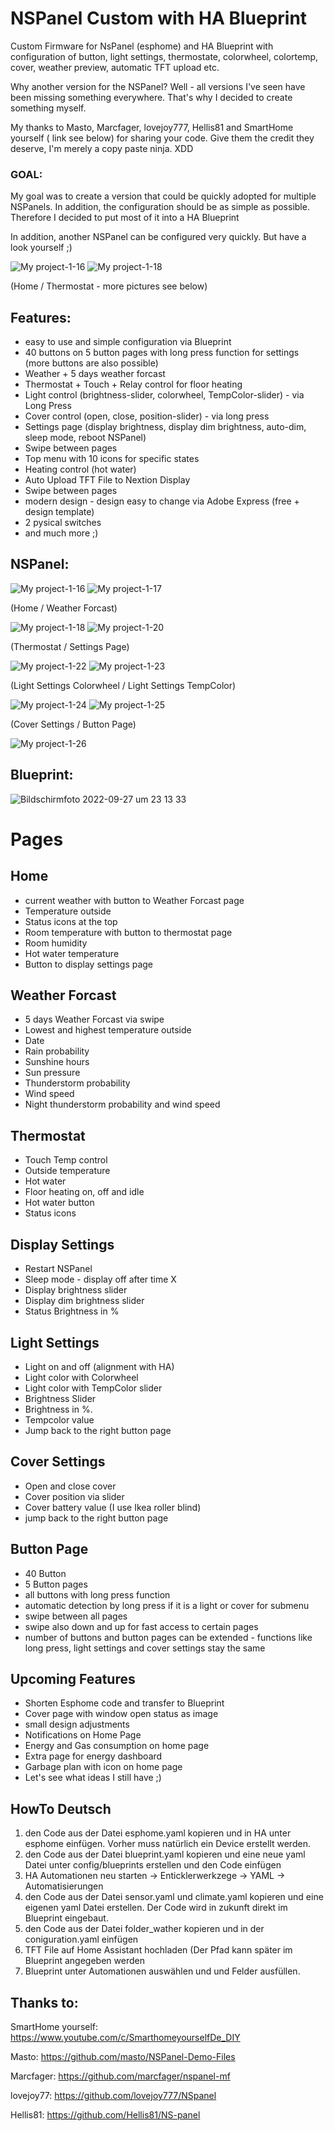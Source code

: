 # NSPanel Custom with HA Blueprint
Custom Firmware for NsPanel (esphome) and HA Blueprint with configuration of button, light settings, thermostate, colorwheel, colortemp, cover, weather preview, automatic TFT upload etc.

Why another version for the NSPanel? 
Well - all versions I've seen have been missing something everywhere. 
That's why I decided to create something myself.

My thanks to Masto, Marcfager, lovejoy777, Hellis81 and SmartHome yourself ( link see below) for sharing your code. Give them the credit they deserve, I'm merely a copy paste ninja. XDD


### GOAL:
My goal was to create a version that could be quickly adopted for multiple NSPanels.
In addition, the configuration should be as simple as possible. Therefore I decided to put most of it into a HA Blueprint

In addition, another NSPanel can be configured very quickly. But have a look yourself ;)

![My project-1-16](https://user-images.githubusercontent.com/41958506/192649717-6b04cd1a-1829-4fd5-8ba4-09eaf32f85d0.png)
![My project-1-18](https://user-images.githubusercontent.com/41958506/192650810-c7210d15-a07e-4f70-a593-af0a51c7f4bb.png)

(Home / Thermostat - more pictures see below)

## Features:
- easy to use and simple configuration via Blueprint
- 40 buttons on 5 button pages with long press function for settings (more buttons are also possible)
- Weather + 5 days weather forcast
- Thermostat + Touch + Relay control for floor heating
- Light control (brightness-slider, colorwheel, TempColor-slider) - via Long Press
- Cover control (open, close, position-slider) - via long press
- Settings page (display brightness, display dim brightness, auto-dim, sleep mode, reboot NSPanel)
- Swipe between pages
- Top menu with 10 icons for specific states
- Heating control (hot water)
- Auto Upload TFT File to Nextion Display
- Swipe between pages
- modern design - design easy to change via Adobe Express (free + design template)
- 2 pysical switches
- and much more ;)


## NSPanel:
![My project-1-16](https://user-images.githubusercontent.com/41958506/192649717-6b04cd1a-1829-4fd5-8ba4-09eaf32f85d0.png)
![My project-1-17](https://user-images.githubusercontent.com/41958506/192650793-9b657fa2-8056-46d7-aca3-065cde291df8.png)

(Home / Weather Forcast)

![My project-1-18](https://user-images.githubusercontent.com/41958506/192650810-c7210d15-a07e-4f70-a593-af0a51c7f4bb.png)
![My project-1-20](https://user-images.githubusercontent.com/41958506/192652078-ec4f3268-c00b-42a8-b1f9-c4da3e53d7a5.png)

(Thermostat / Settings Page)

![My project-1-22](https://user-images.githubusercontent.com/41958506/192652105-23baac1d-9dee-40c1-8596-9cae8827cf1c.png)
![My project-1-23](https://user-images.githubusercontent.com/41958506/192652116-93b850d3-553b-4f14-bb0f-78dff959e2fd.png)

(Light Settings Colorwheel / Light Settings TempColor)

![My project-1-24](https://user-images.githubusercontent.com/41958506/192652126-91b0aae9-75ae-44a0-842d-0a78d93f2da5.png)
![My project-1-25](https://user-images.githubusercontent.com/41958506/192652131-604c0636-0f96-44b8-ae6a-793bde56d0e1.png)

(Cover Settings / Button Page)

![My project-1-26](https://user-images.githubusercontent.com/41958506/192652263-297cda87-3eff-452c-9ec3-3cd76da94de7.png)

## Blueprint:
![Bildschirmfoto 2022-09-27 um 23 13 33](https://user-images.githubusercontent.com/41958506/192652755-069f91c9-927e-4aea-9569-d596cdfa0e56.png)

# Pages

## Home
- current weather with button to Weather Forcast page
- Temperature outside
- Status icons at the top
- Room temperature with button to thermostat page
- Room humidity
- Hot water temperature
- Button to display settings page

## Weather Forcast
- 5 days Weather Forcast via swipe
- Lowest and highest temperature outside
- Date
- Rain probability
- Sunshine hours
- Sun pressure 
- Thunderstorm probability
- Wind speed
- Night thunderstorm probability and wind speed

## Thermostat
- Touch Temp control 
- Outside temperature
- Hot water
- Floor heating on, off and idle
- Hot water button
- Status icons

## Display Settings
- Restart NSPanel
- Sleep mode - display off after time X
- Display brightness slider
- Display dim brightness slider
- Status Brightness in %

## Light Settings
- Light on and off (alignment with HA)
- Light color with Colorwheel
- Light color with TempColor slider
- Brightness Slider
- Brightness in %.
- Tempcolor value
- Jump back to the right button page

## Cover Settings
- Open and close cover
- Cover position via slider
- Cover battery value (I use Ikea roller blind)
- jump back to the right button page

## Button Page
- 40 Button
- 5 Button pages
- all buttons with long press function
- automatic detection by long press if it is a light or cover for submenu
- swipe between all pages 
- swipe also down and up for fast access to certain pages
- number of buttons and button pages can be extended - functions like long press, light settings and cover settings stay the same

## Upcoming Features
- Shorten Esphome code and transfer to Blueprint
- Cover page with window open status as image
- small design adjustments
- Notifications on Home Page
- Energy and Gas consumption on home page
- Extra page for energy dashboard
- Garbage plan with icon on home page
- Let's see what ideas I still have ;)

## HowTo Deutsch
1. den Code aus der Datei esphome.yaml kopieren und in HA unter esphome einfügen. Vorher muss natürlich ein Device erstellt werden.
2. den Code aus der Datei blueprint.yaml kopieren und eine neue yaml Datei unter config/blueprints erstellen und den Code einfügen
3. HA Automationen neu starten -> Enticklerwerkzege -> YAML -> Automatisierungen
4. den Code aus der Datei sensor.yaml und climate.yaml kopieren und eine eigenen yaml Datei erstellen. Der Code wird in zukunft direkt im Blueprint eingebaut.
5. den Code aus der Datei folder_wather kopieren und in der coniguration.yaml einfügen
6. TFT File auf Home Assistant hochladen (Der Pfad kann später im Blueprint angegeben werden
6. Blueprint unter Automationen auswählen und und Felder ausfüllen.



## Thanks to:
SmartHome yourself: https://www.youtube.com/c/SmarthomeyourselfDe_DIY

Masto: https://github.com/masto/NSPanel-Demo-Files

Marcfager:  https://github.com/marcfager/nspanel-mf

lovejoy77: https://github.com/lovejoy777/NSpanel

Hellis81: https://github.com/Hellis81/NS-panel

